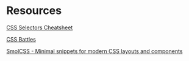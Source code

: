 # Resources

[CSS Selectors Cheatsheet](https://frontend30.com/css-selectors-cheatsheet/)

[CSS Battles](https://cssbattle.dev/)

[SmolCSS - Minimal snippets for modern CSS layouts and components](https://smolcss.dev/)
